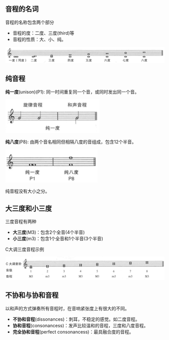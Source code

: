 
## 音程的名词

音程的名称包含两个部分
+ 音程的度：二度、三度(third)等
+ 音程的性质：大、小、纯。

![scalename](img/scalename.png)

## 纯音程

**纯一度**(unison)(P1): 同一时间重复同一个音，或同时发出同一个音。

![unison](img/unison.png)

**纯八度**(P8): 由两个音名相同但相隔八度的音组成，包含12个半音。

![octave](img/octave.png)

纯音程没有大小之分。

## 大三度和小三度

三度音程有两种
+ **大三度**(M3)：包含2个全音(4个半音)
+ **小三度**(m3)：包含1个全音和1个半音(3个半音)

C大调三度音程示例

![cmajor-third](img/cmajor-third.png)

## 不协和与协和音程

以和声的方式弹奏所有音程时，在音响紧张度上有很大的不同。
+ **不协和音程**(dissonances)：刺耳，不稳定的感觉。如二度音程。
+ **协和音程**(consonancess)：发声比较温和的音程，三度和八度音程。
+ **完全协和音程**(perfect consonancess)：最具融合度的音程。

